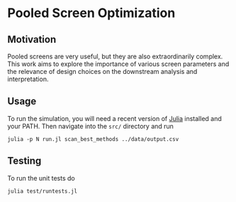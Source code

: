 # Pooled Screen Optimization

## Motivation

Pooled screens are very useful, but they are also extraordinarily complex.
This work aims to explore the importance of various screen parameters and
the relevance of design choices on the downstream analysis and
interpretation. 

## Usage

To run the simulation, you will need a recent version of
[Julia](http://julialang.org) installed and your PATH. Then navigate into
the `src/` directory and run

```
julia -p N run.jl scan_best_methods ../data/output.csv
```

## Testing

To run the unit tests do

```
julia test/runtests.jl
```
